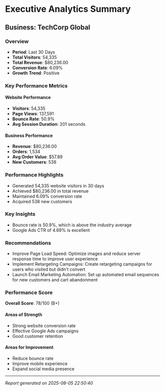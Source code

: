 # Executive Analytics Summary
## Business: TechCorp Global

### Overview
- **Period**: Last 30 Days
- **Total Visitors**: 54,335
- **Total Revenue**: $80,236.00
- **Conversion Rate**: 6.09%
- **Growth Trend**: Positive

### Key Performance Metrics

#### Website Performance
- **Visitors**: 54,335
- **Page Views**: 137,591
- **Bounce Rate**: 50.9%
- **Avg Session Duration**: 201 seconds

#### Business Performance
- **Revenue**: $80,236.00
- **Orders**: 1,534
- **Avg Order Value**: $57.89
- **New Customers**: 538

### Performance Highlights
- Generated 54,335 website visitors in 30 days
- Achieved $80,236.00 in total revenue
- Maintained 6.09% conversion rate
- Acquired 538 new customers

### Key Insights
- Bounce rate is 50.9%, which is above the industry average
- Google Ads CTR of 4.69% is excellent

### Recommendations
- Improve Page Load Speed: Optimize images and reduce server response time to improve user experience
- Implement Retargeting Campaigns: Create retargeting campaigns for users who visited but didn't convert
- Launch Email Marketing Automation: Set up automated email sequences for new customers and cart abandonment

### Performance Score
**Overall Score**: 78/100 (B+)

#### Areas of Strength
- Strong website conversion rate
- Effective Google Ads campaigns
- Good customer retention

#### Areas for Improvement
- Reduce bounce rate
- Improve mobile experience
- Expand social media presence

---
*Report generated on 2025-08-05 22:50:40*
